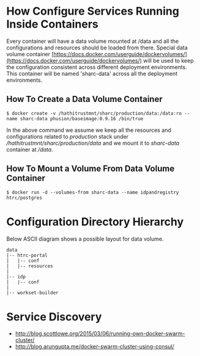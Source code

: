 # How Configure Services Running Inside Containers

Every container will have a data volume mounted at /data and all
the configurations and resources should be loaded from there. Special data
volume container [https://docs.docker.com/userguide/dockervolumes/](https://docs.docker.com/userguide/dockervolumes/)
will be used to keep the configuration consistent across different
deployment environments. This container will be named 'sharc-data' across all
the deployment environments.

## How To Create a Data Volume Container

```
$ docker create -v /hathitrustmnt/sharc/production/data:/data:ro --name sharc-data phusion/baseimage:0.9.16 /bin/true
```

In the above command we assume we keep all the resources and configurations
related to *production* stack under */hathitrustmnt/sharc/production/data* and
we mount it to *sharc-data* container at */data*.

## How To Mount a Volume From Data Volume Container

```
$ docker run -d --volumes-from sharc-data --name idpandregistry htrc/postgres
```

# Configuration Directory Hierarchy

Below ASCII diagram shows a possible layout for data volume.


```
data
|-- htrc-portal
|   |-- conf
|   |-- resources
|
|-- idp
|   |-- conf
|
|-- workset-builder
```

# Service Discovery

* http://blog.scottlowe.org/2015/03/06/running-own-docker-swarm-cluster/
* http://blog.arungupta.me/docker-swarm-cluster-using-consul/

